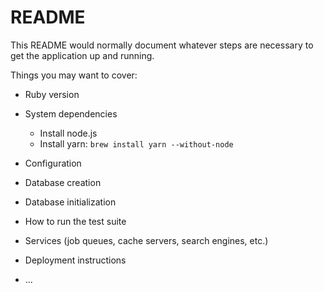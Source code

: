 # README

This README would normally document whatever steps are necessary to get the
application up and running.

Things you may want to cover:

* Ruby version

* System dependencies
  * Install node.js
  * Install yarn: `brew install yarn --without-node`

* Configuration

* Database creation

* Database initialization

* How to run the test suite

* Services (job queues, cache servers, search engines, etc.)

* Deployment instructions

* ...
